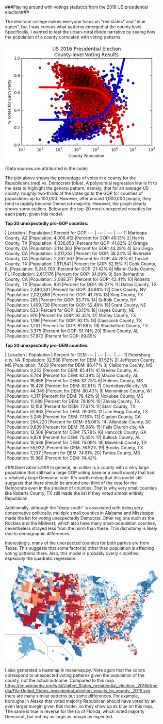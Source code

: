 ###Playing around with votings statistics from the 2016 US presidential eleciton###

The electoral college makes everyone focus on "red states" and "blue states", but I was curious what patterns emerged at the county level. Specifically, I wanted to test the urban-rural divide narrative by seeing how the population of a county correlated with voting patterns.

![My image](https://github.com/anbrjohn/Misc/blob/master/votingresults.png)

(Data sources are attriburted in the code)

The plot above shows the percentage of votes in a county for the Republicans (red) vs. Democrats (blue). A polynomial regression line is fit to the data to highlight the general pattern; namely, that for an average US county, roughly two-thirds of the votes go to the GOP for counties of populations up to 100,000. However, after around 1,000,000 people, they tend to rapidly become Democrat-majority. 
However, the graph clearly shows some outliers. Below are the top-20 most unexpected counties for each party, given this model.

**Top 20 unexpectedly pro-GOP counties:**

 | Location | Population | Percent for GOP 
--- | --- | --- | --- 
1| Maricopa County, AZ        |Population: 4,009,412  |Percent for GOP: 49.13%
2| Harris County, TX          |Population: 4,336,853  |Percent for GOP: 41.83%
3|  Orange County, CA	        |Population: 3,114,363 	|Percent for GOP: 43.28%
4|  San Diego County, CA	    |Population: 3,211,252 	|Percent for GOP: 38.24%
5|  Riverside County, CA	    |Population: 2,292,507 	|Percent for GOP: 45.28%
6|  Tarrant County, TX	      |Population: 1,911,541 	|Percent for GOP: 52.15%
7|  Cook County, IL	          |Population: 5,240,700 	|Percent for GOP: 21.42%
8|  Miami-Dade County, FL	    |Population: 2,617,176 	|Percent for GOP: 34.09%
9|  San Bernardino County, CA	|Population: 2,088,371 	|Percent for GOP: 42.41%
10| Roberts County, TX	      |Population: 831 	      |Percent for GOP: 95.27%
11| Dallas County, TX	        |Population: 2,480,331 	|Percent for GOP: 34.89%
12| Clark County, NV	        |Population: 2,027,868 	|Percent for GOP: 41.75%
13| King County, TX	          |Population: 285 	      |Percent for GOP: 93.71%
14| Suffolk County, NY	      |Population: 1,499,738 	|Percent for GOP: 52.48%
15| Grant County, NE	        |Population: 633 	      |Percent for GOP: 93.15%
16| Hayes County, NE	        |Population: 976 	      |Percent for GOP: 92.35%
17| Motley County, TX	        |Population: 1,196 	    |Percent for GOP: 92.1%
18| Glasscock County, TX	    |Population: 1,251 	    |Percent for GOP: 91.86%
19| Shackelford County, TX	  |Population: 3,375 	    |Percent for GOP: 91.74%
20| Blount County, AL	        |Population: 57,872 	  |Percent for GOP: 89.85%


**Top 20 unexpectedly pro-DEM counties:**

 | Location | Population | Percent for DEM 
--- | --- | --- | --- 
1|  Petersburg city, VA	      |Population: 32,538 	  |Percent for DEM: 87.52%
2|  Jefferson County, MS	    |Population: 7,629 	    |Percent for DEM: 86.47%
3|  Claiborne County, MS	    |Population: 9,253   	  |Percent for DEM: 85.41%
4|  Greene County, AL	        |Population: 8,744 	    |Percent for DEM: 82.39%
5|  Macon County, AL	        |Population: 19,688   	|Percent for DEM: 82.73%
6|  Holmes County, MS	        |Population: 18,428 	  |Percent for DEM: 82.61%
7|  Charlottesville city, VA	|Population: 44,349   	|Percent for DEM: 80.43%
8|  Menominee County, WI	    |Population: 4,317 	    |Percent for DEM: 78.42%
9|  Noxubee County, MS	      |Population: 11,089   	|Percent for DEM: 78.19%
10| Zavala County, TX	        |Population: 12,156 	  |Percent for DEM: 77.67%
11| Starr County, TX	        |Population: 61,963   	|Percent for DEM: 79.09%
12| Jim Hogg County, TX	      |Population: 5,245 	    |Percent for DEM: 77.16%
13| Clayton County, GA	      |Population: 264,220   	|Percent for DEM: 85.06%
14| Allendale County, SC	    |Population: 9,839 	    |Percent for DEM: 76.08%
15| Falls Church city, VA	    |Population: 13,508 	  |Percent for DEM: 75.78%
16| Hancock County, GA	      |Population: 8,879 	    |Percent for DEM: 75.45%
17| Bullock County, AL	      |Population: 10,639 	  |Percent for DEM: 75.09%
18| Maverick County, TX	      |Population: 55,932 	  |Percent for DEM: 76.52%
19| Brooks County, TX	        |Population: 7,237 	    |Percent for DEM: 74.61%
20| Tunica County, MS	        |Population: 10,560 	  |Percent for DEM: 74.42%

###Observations:###
In general, an outlier is a county with a very large population that still had a large GOP voting base or a small county that had a relatively large Democrat vote. It's worth noting that this model still suggests that there should be around one-third of the vote for the Democrats even in the smallest of counties. That is why very small counties like Roberts County, TX still made the list if they voted almost entirely Republican.

Additionally, although the "deep south" is associated with being very conservative politically, multiple small counties in Alabama and Mississippi made the list for voting unexpectedly Democrat. Other regions such as the Rockies and the Midwest, which also have many small-population counties, nevertheless strayed less from the norm than these. This dichotomy is likely due to demographic differences.

Interestingly, many of the unexpected counties for both parties are from Texas. This suggests that some factor(s) other than population is affecting voting patterns there. Also, this model is probably overly simplified, especially the quadratic regression.

![My image](https://github.com/anbrjohn/Misc/blob/master/newmap.png)

I also generated a heatmap in makemap.py. Note again that the colors correspond to unexpected voting patterns given the population of the county, not the actual outcome. Compared to this map https://en.wikipedia.org/wiki/United_States_presidential_election,_2016#/media/File:United_States_presidential_election_results_by_county,_2016.svg there are many similar patterns but some differences. For example, boroughs in Alaska that voted majority Republican should have voted by an even larger margin given this model, so they show up as blue on this map. The same is true in reverse for the tip of Florida, which voted majority Democrat, but not my as large as margin as expected.
